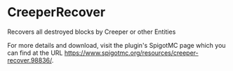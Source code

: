 # CreeperRecover
Recovers all destroyed blocks by Creeper or other Entities

For more details and download, visit the plugin's SpigotMC page which you can find at the URL https://www.spigotmc.org/resources/creeper-recover.98836/.
